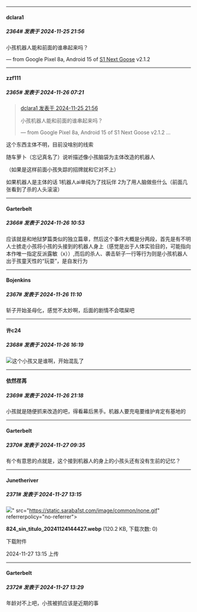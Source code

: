 ﻿
*****

####  dclara1  
##### 2364#       发表于 2024-11-25 21:56

小孩机器人能和前面的谁串起来吗？

— from Google Pixel 8a, Android 15 of [S1 Next Goose](https://pan.baidu.com/s/1mi43uRm) v2.1.2


*****

####  zzf111  
##### 2365#       发表于 2024-11-26 07:21

<blockquote><a href="httphttps://bbs.saraba1st.com/2b/forum.php?mod=redirect&amp;goto=findpost&amp;pid=66773949&amp;ptid=1577149" target="_blank">dclara1 发表于 2024-11-25 21:56</a>

小孩机器人能和前面的谁串起来吗？

— from Google Pixel 8a, Android 15 of S1 Next Goose v2.1.2 ...</blockquote>
这个东西主体不明，目前没啥别的线索

随车萝卜（忘记真名了）说听描述像小孩脑袋为主体改造的机器人

（如果是这样前面小孩失踪的招牌就和它对不上）

如果机器人是主体的话 1机器人ai单纯为了找玩伴 2为了用人脑做些什么（前面几张看到了杀的人头滚滚）


*****

####  Garterbelt  
##### 2366#       发表于 2024-11-26 10:53

应该就是和地狱梦篇类似的独立篇章，然后这个事件大概是分两段，首先是有不明人士掳走小孩将小孩的头接到的机器人身上（感觉是出于人体实验目的，可能指向本作唯一指定反派露敏（x））,而后的杀人、袭击斩子一行等行为则是小孩机器人出于孩童天性的“玩耍”，是自发行为


*****

####  Bojenkins  
##### 2367#       发表于 2024-11-26 11:10

斩子开始圣母化，感觉不太妙啊，后面的剧情不会喂屎吧


*****

####  许c24  
##### 2368#       发表于 2024-11-26 16:19

<img src="https://static.saraba1st.com/image/smiley/face2017/112.png" referrerpolicy="no-referrer">这个小孩又是谁啊，开始混乱了


*****

####  依然荏苒  
##### 2369#       发表于 2024-11-26 21:18

小孩就是随便抓来改造的吧，得看幕后黑手。机器人要充电要维护肯定有基地的


*****

####  Garterbelt  
##### 2370#       发表于 2024-11-27 09:35

有个有意思的点就是，这个接到机器人的身上的小孩头还有没有生前的记忆？


*****

####  Junetheriver  
##### 2371#       发表于 2024-11-27 13:15

<img src="https://img.saraba1st.com/forum/202411/27/131538mu2kqpvrqu1gknfw.webp" referrerpolicy="no-referrer">" src="https://static.saraba1st.com/image/common/none.gif" referrerpolicy="no-referrer">

<strong>824_sin_titulo_20241124144427.webp</strong> (120.2 KB, 下载次数: 0)

下载附件

2024-11-27 13:15 上传


*****

####  Garterbelt  
##### 2372#       发表于 2024-11-27 13:29

年龄对不上吧，小孩被抓应该是近期的事

